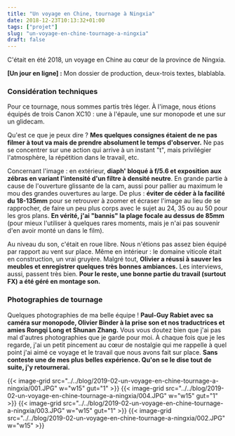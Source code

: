 ```yaml
---
title: "Un voyage en Chine, tournage à Ningxia"
date: 2018-12-23T10:13:32+01:00
tags: ["projet"]
slug: "un-voyage-en-chine-tournage-a-ningxia"
draft: false
---
```


C'était en été 2018, un voyage en Chine au cœur de la province de Ningxia.

**[Un jour en ligne] :** Mon dossier de production, deux-trois textes, blablabla.

### Considération techniques

Pour ce tournage, nous sommes partis très léger. À l'image, nous étions équipés de trois Canon XC10 : une à l'épaule, une sur monopode et une sur un glidecam.

Qu'est ce que je peux dire ? **Mes quelques consignes étaient de ne pas filmer à tout va mais de prendre absolument le temps d'observer.** Ne pas se concentrer sur une action qui arrive à un instant "t", mais privilégier l'atmosphère, la répétition dans le travail, etc.

Concernant l'image : en extérieur, **diaph' bloqué à f/5.6 et exposition aux zébras en variant l'intensité d'un filtre à densité neutre**. En grande partie à cause de l'ouverture glissante de la cam, aussi pour pallier au maximum le mou des grandes ouvertures au large. De plus : **éviter de céder à la facilité du 18-135mm** pour se retrouver à zoomer et écraser l'image au lieu de se rapprocher, de faire un peu plus corps avec le sujet au 24, 35 ou au 50 pour les gros plans. **En vérité, j'ai "bannis" la plage focale au dessus de 85mm** (pour  mieux l'utiliser à quelques rares moments, mais je n'ai pas souvenir d'en avoir monté un dans le film).

Au niveau du son, c'était en roue libre. Nous n'étions pas assez bien équipé par rapport au vent sur place. Même en intérieur : le domaine viticole était en construction, un vrai gruyère. Malgré tout, **Olivier a réussi à sauver les meubles et enregistrer quelques très bonnes ambiances.** Les interviews, aussi, passent très bien. **Pour le reste, une bonne partie du travail (surtout FX) a été géré en montage son.**

### Photographies de tournage

Quelques photographies de ma belle équipe ! **Paul-Guy Rabiet avec sa caméra sur monopode, Olivier Binder à la prise son et nos traductrices et amies Rongqi Long et Shunan Zhang.** Vous vous doutez bien que j'ai pas mal d'autres photographies que je garde pour moi. À chaque fois que je les regarde, j'ai un petit pincement au cœur de nostalgie qui me rappelle à quel point j'ai aimé ce voyage et le travail que nous avons fait sur place. **Sans conteste une de mes plus belles expérience. Qu'on se le dise tout de suite, j'y retournerai.**

{{< image-grid src="../../blog/2019-02-un-voyage-en-chine-tournage-a-ningxia/001.JPG" w="w15" gut="1" >}}
{{< image-grid src="../../blog/2019-02-un-voyage-en-chine-tournage-a-ningxia/004.JPG" w="w15" gut="1" >}}
{{< image-grid src="../../blog/2019-02-un-voyage-en-chine-tournage-a-ningxia/003.JPG" w="w15" gut="1" >}}
{{< image-grid src="../../blog/2019-02-un-voyage-en-chine-tournage-a-ningxia/002.JPG" w="w15" >}}
